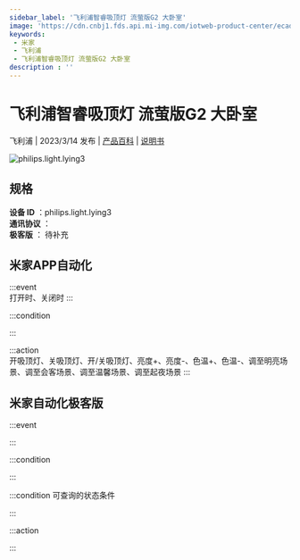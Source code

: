 ```yaml
---
sidebar_label: '飞利浦智睿吸顶灯 流萤版G2 大卧室'
image: 'https://cdn.cnbj1.fds.api.mi-img.com/iotweb-product-center/ecad153414dd4477a8de3745f9a13539_1677561997835.png?GalaxyAccessKeyId=AKVGLQWBOVIRQ3XLEW&Expires=9223372036854775807&Signature=p7J3SCGdADgCzxOmZLYNUOFAZ+I='
keywords: 
 - 米家
 - 飞利浦
 - 飞利浦智睿吸顶灯 流萤版G2 大卧室
description : ''
---
```

# 飞利浦智睿吸顶灯 流萤版G2 大卧室

飞利浦 | 2023/3/14 发布 | [产品百科](https://home.mi.com/webapp/content/baike/product/index.html?model=philips.light.lying3/) | [说明书](https://home.mi.com/views/introduction.html?model=philips.light.lying3&region=cn)

![philips.light.lying3](https://cdn.cnbj1.fds.api.mi-img.com/iotweb-product-center/ecad153414dd4477a8de3745f9a13539_1677561997835.png?GalaxyAccessKeyId=AKVGLQWBOVIRQ3XLEW&Expires=9223372036854775807&Signature=p7J3SCGdADgCzxOmZLYNUOFAZ+I=)

## 规格  
> 
**设备 ID** ：philips.light.lying3  
**通讯协议** ：  
**极客版**  ： 待补充 


## 米家APP自动化  

:::event  
打开时、关闭时
:::

:::condition  

:::

:::action   
开吸顶灯、关吸顶灯、开/关吸顶灯、亮度+、亮度-、色温+、色温-、调至明亮场景、调至会客场景、调至温馨场景、调至起夜场景
:::

## 米家自动化极客版  

:::event  

:::

:::condition  

:::

:::condition 可查询的状态条件  

:::

:::action  

:::

        
